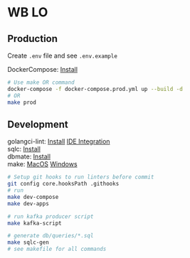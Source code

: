 # WB LO

## Production

Create `.env` file and see `.env.example`

DockerCompose: [Install](https://docs.docker.com/compose/install)

```bash
# Use make OR command
docker-compose -f docker-compose.prod.yml up --build -d
# OR
make prod
```

## Development

golangci-lint: [Install](https://golangci-lint.run/welcome/install/) [IDE Integration](https://golangci-lint.run/welcome/integrations/)\
sqlc: [Install](https://docs.sqlc.dev/en/latest/overview/install.html)\
dbmate: [Install](https://github.com/amacneil/dbmate)\
make: [MacOS](https://formulae.brew.sh/formula/make) [Windows](https://gnuwin32.sourceforge.net/packages/make.htm)

```bash
# Setup git hooks to run linters before commit
git config core.hooksPath .githooks
# run
make dev-compose
make dev-apps

# run kafka producer script
make kafka-script

# generate db/queries/*.sql
make sqlc-gen
# see makefile for all commands
```
